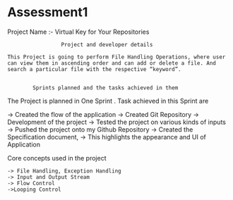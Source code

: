 # Assessment1
Project Name :- Virtual Key for Your Repositories

                     Project and developer details 
                     
	This Project is going to perform File Handling Operations, where user can view them in ascending order and can add or delete a file. And search a particular file with the respective “keyword”.


            Sprints planned and the tasks achieved in them 
            
The Project is planned in One Sprint .  Task achieved in this Sprint are 

-> Created the flow of the application
-> Created  Git Repository
-> Development of the project
-> Tested the project on various kinds of inputs
-> Pushed the project onto my Github Repository
-> Created the Specification document, 
-> This highlights the appearance and UI of Application


Core concepts used in the project 
	
	-> File Handling, Exception Handling
	-> Input and Output Stream
	-> Flow Control
	->Looping Control



